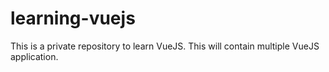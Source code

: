 # learning-vuejs
This is a private repository to learn VueJS. This will contain multiple VueJS application.
